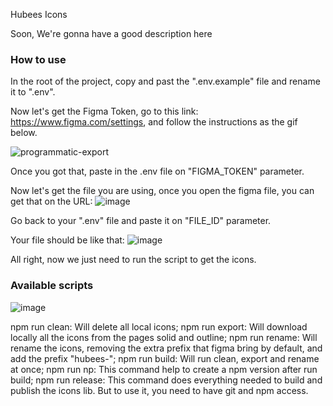 Hubees Icons

Soon, We're gonna have a good description here

### How to use

In the root of the project, copy and past the ".env.example" file and rename it to ".env".

Now let's get the Figma Token, go to this link: https://www.figma.com/settings, and follow the instructions as the gif below.

![programmatic-export](https://user-images.githubusercontent.com/84742204/149528455-13cd1cbb-81ad-41e5-ad27-47053bb4afb4.gif)

Once you got that, paste in the .env file on "FIGMA_TOKEN" parameter.

Now let's get the file you are using, once you open the figma file, you can get that on the URL:
![image](https://user-images.githubusercontent.com/84742204/149529364-8e921e65-569a-42d5-a5ed-88d98ab9bff4.png)

Go back to your ".env" file and paste it on "FILE_ID" parameter.

Your file should be like that:
![image](https://user-images.githubusercontent.com/84742204/149529169-ce6eec55-7c32-4fbd-aa1d-e286d7c100a4.png)

All right, now we just need to run the script to get the icons. 

### Available scripts
![image](https://user-images.githubusercontent.com/84742204/149529666-787ca3aa-2d41-46b4-a242-db1d720322a3.png)

npm run clean: Will delete all local icons;
npm run export: Will download locally all the icons from the pages solid and outline;
npm run rename: Will rename the icons, removing the extra prefix that figma bring by default, and add the prefix "hubees-";
npm run build: Will run clean, export and rename at once;
npm run np: This command help to create a npm version after run build;
npm run release: This command does everything needed to build and publish the icons lib. But to use it, you need to have git and npm access. 
